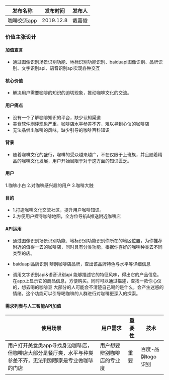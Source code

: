 |   发布名称  |  发布时间   |   发布人  |
| --- | --- | --- |
|   咖啡交流app  |  2019.12.8   |   戴嘉俊  |

### 价值主张设计

#### 加值宣言
- 通过图像识别场景识别功能、地标识别功能识别、baiduapi图像识别、品牌识别、文字识别api、语音识别api实现各种交互

#### 核心价值
- 解决用户需要咖啡的知识的迫切现象，推动咖啡文化的交流。

#### 用户痛点
- 没有一个了解咖啡知识的平台，缺少认知渠道
- 美食软件刷评现象严重，咖啡店水平参差不齐，难以寻到心仪的咖啡店
- 无法品尝出咖啡的风味，缺少引导的咖啡百科知识

#### 背景
- 随着咖啡文化的盛行，咖啡的受众越来越广，不在仅限于上班族，并且随着精品的咖啡文化发展，用户开始局限于对于这方面的知识匮乏。

#### 用户
1.咖啡小白 2.对咖啡感兴趣的用户 3.咖啡大触

#### 目的
- 1.打造咖啡文化交流社区，提升用户咖啡知识。
- 2.方便用户探寻咖啡地图，全方位导航&推送附近咖啡店

#### API运用
- 通过图像识别场景识别功能、地标识别功能识别你所在的地区位置，为你推荐附近的值得一去的咖啡店，同时具有分类功能，根据你喜好的咖啡种类去不同类型的店。

- baiduapi品牌识别
辨别咖啡店品牌，查出该品牌特色与水平等详细信息

- 调用文字识别api&语音识别api
能够描述它的特征风味，得出它的产品信息。在app上显示它的商品信息，方便购买。同时可以通过描述，查找一款你心仪的，想去喝的咖啡豆
大部分的人可能会不清楚自己喝的是什么，会产生迷惑的情绪。这个功能可以引导喝咖啡的人群进行对咖啡更深入的探索。

#### 需求列表与人工智能API加值
|  使用场景   |  用户需求   |   重要性  |    技术 |
| --- | --- | --- | --- |
|  用户打开美食类app寻找身边咖啡店，但咖啡店大部分是餐厅类，水平与种类参差不齐，无法判别哪家是专业做咖啡的门店   |  用户想要辨别咖啡店的专业度   |   重要  |   百度-品牌logo识别  |
|     |     |     |     |
